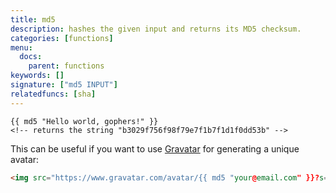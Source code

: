 ```yaml
---
title: md5
description: hashes the given input and returns its MD5 checksum.
categories: [functions]
menu:
  docs:
    parent: functions
keywords: []
signature: ["md5 INPUT"]
relatedfuncs: [sha]
---
```


```go-html-template
{{ md5 "Hello world, gophers!" }}
<!-- returns the string "b3029f756f98f79e7f1b7f1d1f0dd53b" -->
```

This can be useful if you want to use [Gravatar](https://en.gravatar.com/) for generating a unique avatar:

```html
<img src="https://www.gravatar.com/avatar/{{ md5 "your@email.com" }}?s=100&d=identicon">
```
